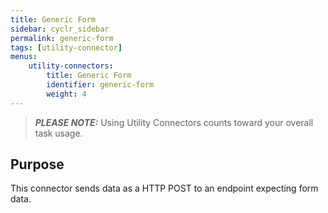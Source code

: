 ```yaml
---
title: Generic Form
sidebar: cyclr_sidebar
permalink: generic-form
tags: [utility-connector]
menus:
    utility-connectors:
        title: Generic Form
        identifier: generic-form
        weight: 4
---
```


> **_PLEASE NOTE:_** Using Utility Connectors counts toward your overall task usage.

## Purpose

This connector sends data as a HTTP POST to an endpoint expecting form data.
